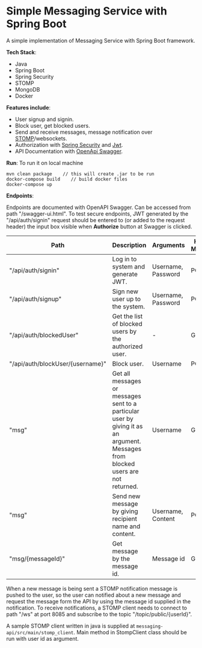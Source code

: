 # Simple Messaging Service with Spring Boot

A simple implementation of Messaging Service with Spring Boot framework.

**Tech Stack**:
* Java
* Spring Boot
* Spring Security
* STOMP
* MongoDB
* Docker

**Features include**:
* User signup and signin.
* Block user, get blocked users.
* Send and receive messages, message notification over [STOMP](https://stomp.github.io/)/websockets.
* Authorization with [Spring Security](https://spring.io/projects/spring-security)  and [Jwt](https://jwt.io/).
* API Documentation with [OpenApi Swagger](https://swagger.io/).

**Run**:
To run it on local machine

```
mvn clean package    // this will create .jar to be run
dockor-compose build    // build docker files
docker-compose up 
```

**Endpoints**:

Endpoints are documented with OpenAPI Swagger. Can be accessed from path "/swagger-ui.html". To test secure endpoints, JWT generated by the "/api/auth/signin" request should be entered to (or added to the request header) the input box visible when **Authorize** button at Swagger is clicked.

| Path | Description | Arguments | HTTP Method | Needs JWT Authorization |
| --- | --- | --- | --- | --- |
| "/api/auth/signin" | Log in to system and generate JWT. | Username, Password | POST | NO |
| "/api/auth/signup" | Sign new user up to the system. | Username, Password | POST | NO |
| "/api/auth/blockedUser" | Get the list of blocked users by the authorized user. | - | GET | YES |
| "/api/auth/blockUser/{username}" | Block user. | Username | POST | YES |
| "msg" | Get all messages or messages sent to a particular user by giving it as an argument. Messages from blocked users are not returned. | Username | GET | YES |
| "msg" | Send new message by giving recipient name and content. | Username, Content | POST | YES |
| "msg/{messageId}" | Get message by the message id. | Message id | GET | YES |

When a new message is being sent a STOMP notification message is pushed to the user, so the user can notified about a new message and request the message form the API by using the message id supplied in the notification. To receive notifications, a STOMP client needs to connect to path "/ws" at port 8085 and subscribe to the topic "/topic/public/{userId}".

A sample STOMP client written in java is supplied at `messaging-api/src/main/stomp_client`. Main method in StompClient class should be run with user id as argument.
